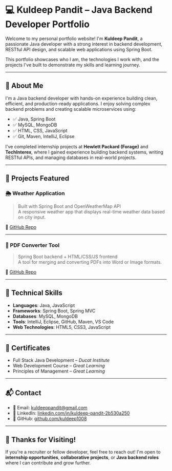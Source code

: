 # 💻 Kuldeep Pandit – Java Backend Developer Portfolio

Welcome to my personal portfolio website! I'm **Kuldeep Pandit**, a passionate Java developer with a strong interest in backend development, RESTful API design, and scalable web applications using Spring Boot.

This portfolio showcases who I am, the technologies I work with, and the projects I've built to demonstrate my skills and learning journey.

---

## 📌 About Me

I'm a Java backend developer with hands-on experience building clean, efficient, and production-ready applications. I enjoy solving complex backend problems and creating scalable microservices using:

- ✅ Java, Spring Boot
- ✅ MySQL, MongoDB
- ✅ HTML, CSS, JavaScript
- ✅ Git, Maven, IntelliJ, Eclipse

I've completed internship projects at **Hewlett Packard (Forage)** and **TechInterex**, where I gained experience building backend systems, writing RESTful APIs, and managing databases in real-world projects.

---

## 🚀 Projects Featured

### 🌦️ Weather Application
> Built with Spring Boot and OpenWeatherMap API  
A responsive weather app that displays real-time weather data based on city input.

🔗 [GitHub Repo](https://github.com/kuldeep1008/weatherapp)

---

### 📄 PDF Converter Tool
> Spring Boot backend + HTML/CSS/JS frontend  
A tool for merging and converting PDFs into Word or Image formats.

🔗 [GitHub Repo](https://github.com/kuldeep1008/pdfConverter)

---

## 🧠 Technical Skills

- **Languages**: Java, JavaScript  
- **Frameworks**: Spring Boot, Spring MVC  
- **Databases**: MySQL, MongoDB  
- **Tools**: IntelliJ, Eclipse, GitHub, Maven, VS Code  
- **Web Technologies**: HTML5, CSS3, JavaScript

---

## 📄 Certificates

- Full Stack Java Development – *Ducat Institute*  
- Web Development Course – *Great Learning*  
- Principles of Management – *Great Learning*

---

## 📬 Contact

- 📧 Email: [kuldeeppandit@gmail.com](mailto:kuldeeppandit@gmail.com)  
- 💼 LinkedIn: [linkedin.com/in/kuldeep-pandit-2b530a250](https://www.linkedin.com/in/kuldeep-pandit-2b530a250)  
- 🐙 GitHub: [github.com/kuldeep1008](https://github.com/kuldeep1008)

---

## 🙌 Thanks for Visiting!

If you're a recruiter or fellow developer, feel free to reach out! I'm open to **internship opportunities**, **collaborative projects**, or **Java backend roles** where I can contribute and grow further.
